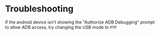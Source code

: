 

# Troubleshooting

If the android device isn't showing the "Authorize ADB Debugging" prompt to allow ADB access, try changing the USB mode to `PTP`
